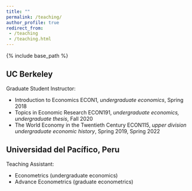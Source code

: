 ```yaml
---
title: ""
permalink: /teaching/
author_profile: true
redirect_from:
 - /teaching
 - /teaching.html
---
```


  {% include base_path %}

## UC Berkeley
Graduate Student Instructor:
* Introduction to Economics ECON1, _undergraduate economics_, Spring 2018
* Topics in Economic Research ECON191, _undergraduate economics, undergraduate thesis_, Fall 2020
* The World Economy in the Twentieth Century ECON115, _upper division undergraduate economic history_, Spring 2019, Spring 2022

## Universidad del Pacífico, Peru
Teaching Assistant:
* Econometrics (undergraduate economics)
* Advance Econometrics (graduate econometrics)

##
